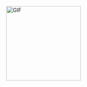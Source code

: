 <img align="left" alt="GIF" src="https://media3.giphy.com/media/IoP0PvbbSWGAM/giphy_s.gif?cid=ecf05e47qw8cp1wfc4f4fxzd32hh1uyadtiekgy1qx9ilpdd&rid=giphy_s.gif" width="200vw" />
